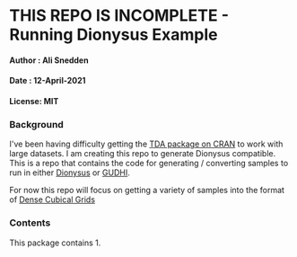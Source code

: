 # THIS REPO IS INCOMPLETE -  Running Dionysus Example
#### Author : Ali Snedden
#### Date   : 12-April-2021
#### License: MIT

### Background
I've been having difficulty getting the
[TDA package on CRAN](https://cran.r-project.org/web/packages/TDA/index.html) to work with
large datasets. I am creating this repo to generate Dionysus compatible. This is a repo
that contains the code for generating / converting samples to run in either
[Dionysus](https://www.mrzv.org/software/dionysus/) or [GUDHI](http://gudhi.gforge.inria.fr/).

For now this repo will focus on getting a variety of samples into the format of 
[Dense Cubical Grids](http://people.maths.ox.ac.uk/nanda/perseus/index.html)




### Contents
This package contains 
    1. 

